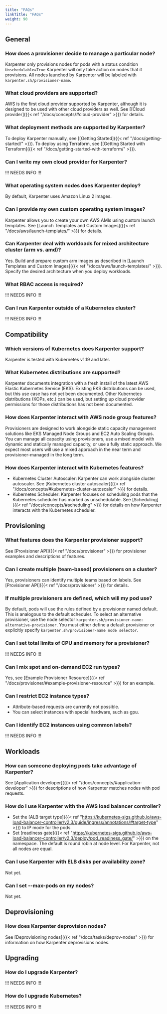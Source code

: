 ```yaml
---
title: "FAQs"
linkTitle: "FAQs"
weight: 90
---
```

## General

### How does a provisioner decide to manage a particular node?
Karpenter only provisions nodes for pods with a status condition `Unschedulable=True`
Karpenter will only take action on nodes that it provisions.
All nodes launched by Karpenter will be labeled with `karpenter.sh/provisioner-name`.

### What cloud providers are supported?
AWS is the first cloud provider supported by Karpenter, although it is designed to be used with other cloud providers as well.
See [[Cloud provider]({{< ref "/docs/concepts/#cloud-provider" >}}) for details.

### What deployment methods are supported by Karpenter?
To deploy Karpenter manually, see [[Getting Started]({{< ref "/docs/getting-started/" >}}).
To deploy using Terraform, see [[Getting Started with Terraform]({{< ref "/docs/getting-started-with-terraform/" >}}).

### Can I write my own cloud provider for Karpenter?
!!! NEEDS INFO !!!

### What operating system nodes does Karpenter deploy?
By default, Karpenter uses Amazon Linux 2 images.

### Can I provide my own custom operating system images?
Karpenter allows you to create your own AWS AMIs using custom launch templates.
See [Launch Templates and Custom Images]({{< ref "/docs/aws/launch-templates/" >}}) for details.

### Can Karpenter deal with workloads for mixed architecture cluster (arm vs. amd)?
Yes. Build and prepare custom arm images as described in [Launch Templates and Custom Images]({{< ref "/docs/aws/launch-templates/" >}}).
Specify the desired architecture when you deploy workloads.

### What RBAC access is required?
!!! NEEDS INFO !!!

### Can I run Karpenter outside of a Kubernetes cluster?
!!! NEEDS INFO !!!

## Compatibility

### Which versions of Kubernetes does Karpenter support?
Karpenter is tested with Kubernetes v1.19 and later.

### What Kubernetes distributions are supported?
Karpenter documents integration with a fresh install of the latest AWS Elastic Kubernetes Service (EKS).
Existing EKS distributions can be used, but this use case has not yet been documented.
Other Kubernetes distributions (KOPs, etc.) can be used, but setting up cloud provider permissions for those distributions has not been documented.

### How does Karpenter interact with AWS node group features?
Provisioners are designed to work alongside static capacity management solutions like EKS Managed Node Groups and EC2 Auto Scaling Groups.
You can manage all capacity using provisioners, use a mixed model with dynamic and statically managed capacity, or use a fully static approach.
We expect most users will use a mixed approach in the near term and provisioner-managed in the long term.


### How does Karpenter interact with Kubernetes features?
* Kubernetes Cluster Autoscaler: Karpenter can work alongside cluster autoscaler.
See [Kubernetes cluster autoscaler]({{< ref "/docs/concepts/#kubernetes-cluster-autoscaler" >}}) for details.
* Kubernetes Scheduler: Karpenter focuses on scheduling pods that the Kubernetes scheduler has marked as unschedulable.
See [Scheduling]({{< ref "/docs/concepts/#scheduling" >}}) for details on how Karpenter interacts with the Kubernetes scheduler.

## Provisioning
### What features does the Karpenter provisioner support?
See [Provisioner API]({{< ref "/docs/provisioner" >}}) for provisioner examples and descriptions of features.

### Can I create multiple (team-based) provisioners on a cluster?
Yes, provisioners can identify multiple teams based on labels.
See [Provisioner API]({{< ref "/docs/provisioner" >}}) for details.

### If multiple provisioners are defined, which will my pod use?

By default, pods will use the rules defined by a provisioner named default.
This is analogous to the default scheduler.
To select an alternative provisioner, use the node selector `karpenter.sh/provisioner-name: alternative-provisioner`.
You must either define a default provisioner or explicitly specify `karpenter.sh/provisioner-name node selector`.


### Can I set total limits of CPU and memory for a provisioner?
!!! NEEDS INFO !!!

### Can I mix spot and on-demand EC2 run types?
Yes, see [Example Provisioner Resource]({{< ref "/docs/provisioner/#example-provisioner-resource" >}}) for an example.

### Can I restrict EC2 instance types?

* Attribute-based requests are currently not possible.
* You can select instances with special hardware, such as gpu.

### Can I identify EC2 instances using common labels?
!!! NEEDS INFO !!!

## Workloads

### How can someone deploying pods take advantage of Karpenter?

See [Application developer]({{< ref "/docs/concepts/#application-developer" >}}) for descriptions of how Karpenter matches nodes with pod requests.

### How do I use Karpenter with the AWS load balancer controller?

* Set the [ALB target type]({{< ref "https://kubernetes-sigs.github.io/aws-load-balancer-controller/v2.3/guide/ingress/annotations/#target-type" >}}) to IP mode for the pods 
* Set [readiness gate]({{< ref "https://kubernetes-sigs.github.io/aws-load-balancer-controller/v2.3/deploy/pod_readiness_gate/" >}}) on the namespace.
The default is round robin at node level.
For Karpenter, not all nodes are equal.

### Can I use Karpenter with ELB disks per availability zone?
Not yet.

### Can I set --max-pods on my nodes?
Not yet.

## Deprovisioning
### How does Karpenter deprovision nodes?
See [Deprovisioning nodes]({{< ref "/docs/tasks/deprov-nodes" >}}) for information on how Karpenter deprovisions nodes.

## Upgrading
### How do I upgrade Karpenter?
!!! NEEDS INFO !!!

### How do I upgrade Kubernetes?
!!! NEEDS INFO !!!
